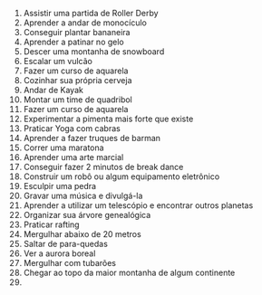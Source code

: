 1. Assistir uma partida de Roller Derby
2. Aprender a andar de monocículo
3. Conseguir plantar bananeira
4. Aprender a patinar no gelo
5. Descer uma montanha de snowboard
6. Escalar um vulcão
7. Fazer um curso de aquarela
8. Cozinhar sua própria cerveja
9. Andar de Kayak
10. Montar um time de quadribol
11. Fazer um curso de aquarela
12. Experimentar a pimenta mais forte que existe
13. Praticar Yoga com cabras
14. Aprender a fazer truques de barman
15. Correr uma maratona
16. Aprender uma arte marcial
17. Conseguir fazer 2 minutos de break dance
18. Construir um robô ou algum equipamento eletrônico
19. Esculpir uma pedra
20. Gravar uma música e divulgá-la
21. Aprender a utilizar um telescópio e encontrar outros planetas
22. Organizar sua árvore genealógica
23. Praticar rafting
24. Mergulhar abaixo de 20 metros
25. Saltar de para-quedas
26. Ver a aurora boreal
27. Mergulhar com tubarões
28. Chegar ao topo da maior montanha de algum continente
29. 